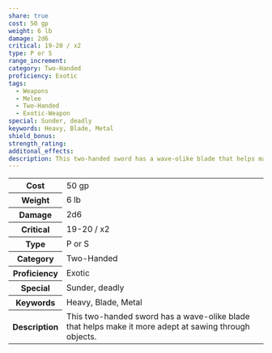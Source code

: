 ```yaml
---
share: true
cost: 50 gp
weight: 6 lb
damage: 2d6
critical: 19-20 / x2
type: P or S
range_increment: 
category: Two-Handed
proficiency: Exotic
tags:
  - Weapons
  - Melee
  - Two-Handed
  - Exotic-Weapon
special: Sunder, deadly
keywords: Heavy, Blade, Metal
shield_bonus: 
strength_rating: 
additonal_effects: 
description: This two-handed sword has a wave-olike blade that helps make it more adept at sawing through objects.
---
```


<p><span style="overflow-x: auto;"><table><tbody><tr><th>Cost</th><td>50 gp</td></tr><tr><th>Weight</th><td>6 lb</td></tr><tr><th>Damage</th><td>2d6</td></tr><tr><th>Critical</th><td>19-20 / x2</td></tr><tr><th>Type</th><td>P or S</td></tr><tr><th>Category</th><td>Two-Handed</td></tr><tr><th>Proficiency</th><td>Exotic</td></tr><tr><th>Special</th><td>Sunder, deadly</td></tr><tr><th>Keywords</th><td>Heavy, Blade, Metal</td></tr><tr><th>Description</th><td>This two-handed sword has a wave-olike blade that helps make it more adept at sawing through objects.</td></tr></tbody></table></span></p>